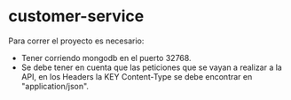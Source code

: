 # customer-service

Para correr el proyecto es necesario:
 - Tener corriendo mongodb en el puerto 32768.
 - Se debe tener en cuenta que las peticiones que se vayan a realizar a la API, en los Headers la KEY Content-Type se debe encontrar en "application/json".
